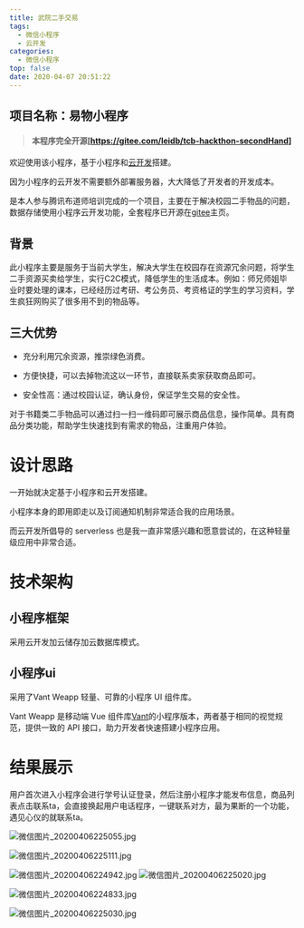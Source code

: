 ```yaml
---
title: 武院二手交易
tags:
  - 微信小程序
  - 云开发
categories:
  - 微信小程序
top: false
date: 2020-04-07 20:51:22
---
```


## 项目名称：易物小程序

> #### 本程序完全开源[https://gitee.com/leidb/tcb-hackthon-secondHand]

欢迎使用该小程序，基于小程序和[云开发](https://cloud.tencent.com/product/tcb?from=10680)搭建。

因为小程序的云开发不需要额外部署服务器，大大降低了开发者的开发成本。

是本人参与腾讯布道师培训完成的一个项目，主要在于解决校园二手物品的问题，数据存储使用小程序云开发功能，全套程序已开源在[gitee](https://gitee.com/leidb/tcb-hackthon-secondHand/)主页。

## 背景			

此小程序主要是服务于当前大学生，解决大学生在校园存在资源冗余问题，将学生二手资源买卖给学生，实行C2C模式，降低学生的生活成本。例如：师兄师姐毕业时要处理的课本，已经经历过考研、考公务员、考资格证的学生的学习资料，学生疯狂网购买了很多用不到的物品等。

## 三大优势

* 充分利用冗余资源，推崇绿色消费。

* 方便快捷，可以去掉物流这以一环节，直接联系卖家获取商品即可。

* 安全性高：通过校园认证，确认身份，保证学生交易的安全性。

对于书籍类二手物品可以通过扫一扫一维码即可展示商品信息，操作简单。具有商品分类功能，帮助学生快速找到有需求的物品，注重用户体验。

# 设计思路

一开始就决定基于小程序和云开发搭建。

小程序本身的即用即走以及订阅通知机制非常适合我的应用场景。

而云开发所倡导的 serverless 也是我一直非常感兴趣和愿意尝试的，在这种轻量级应用中非常合适。

# **技术架构**

## **小程序框架**

采用云开发加云储存加云数据库模式。

## **小程序ui**

采用了Vant Weapp 轻量、可靠的小程序 UI 组件库。

Vant Weapp 是移动端 Vue 组件库[Vant](https://github.com/youzan/vant)的小程序版本，两者基于相同的视觉规范，提供一致的 API 接口，助力开发者快速搭建小程序应用。

# **结果展示**

用户首次进入小程序会进行学号认证登录，然后注册小程序才能发布信息，商品列表点击联系ta，会直接换起用户电话程序，一键联系对方，最为果断的一个功能，遇见心仪的就联系ta。

![微信图片_20200406225055.jpg](http://q8efajj3o.bkt.clouddn.com/%E5%BE%AE%E4%BF%A1%E5%9B%BE%E7%89%87_20200406225055.jpg)

![微信图片_20200406225111.jpg](http://q8efajj3o.bkt.clouddn.com/%E5%BE%AE%E4%BF%A1%E5%9B%BE%E7%89%87_20200406225111.jpg)

![微信图片_20200406224942.jpg](http://q8efajj3o.bkt.clouddn.com/%E5%BE%AE%E4%BF%A1%E5%9B%BE%E7%89%87_20200406224942.jpg)
![微信图片_20200406225020.jpg](http://q8efajj3o.bkt.clouddn.com/%E5%BE%AE%E4%BF%A1%E5%9B%BE%E7%89%87_20200406225020.jpg)

![微信图片_20200406224833.jpg](http://q8efajj3o.bkt.clouddn.com/%E5%BE%AE%E4%BF%A1%E5%9B%BE%E7%89%87_20200406224833.jpg)

![微信图片_20200406225030.jpg](http://q8efajj3o.bkt.clouddn.com/%E5%BE%AE%E4%BF%A1%E5%9B%BE%E7%89%87_20200406225030.jpg)